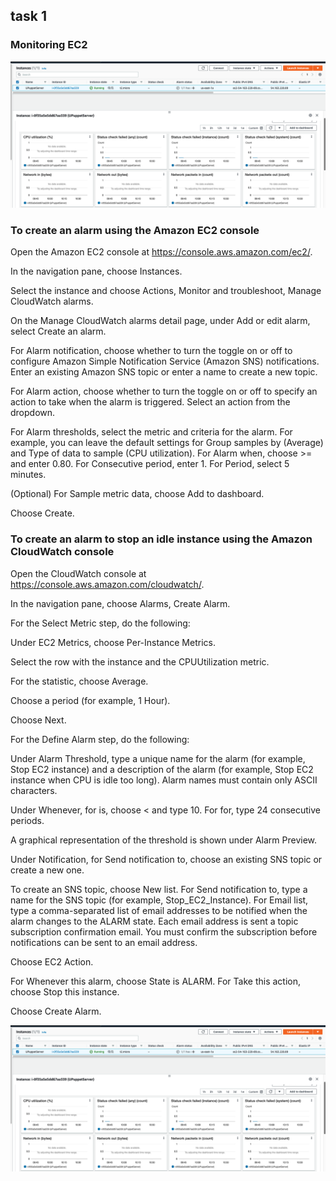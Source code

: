 ## task 1
### Monitoring EC2


![picture 1-1](https://github.com/karachko/juniordevops/blob/main/Screenshot%202022-02-21%20at%2012.41.50.png)

### To create an alarm using the Amazon EC2 console

Open the Amazon EC2 console at https://console.aws.amazon.com/ec2/.

In the navigation pane, choose Instances.

Select the instance and choose Actions, Monitor and troubleshoot, Manage CloudWatch alarms.

On the Manage CloudWatch alarms detail page, under Add or edit alarm, select Create an alarm.

For Alarm notification, choose whether to turn the toggle on or off to configure Amazon Simple Notification Service (Amazon SNS) notifications. Enter an existing Amazon SNS topic or enter a name to create a new topic.

For Alarm action, choose whether to turn the toggle on or off to specify an action to take when the alarm is triggered. Select an action from the dropdown.

For Alarm thresholds, select the metric and criteria for the alarm. For example, you can leave the default settings for Group samples by (Average) and Type of data to sample (CPU utilization). For Alarm when, choose >= and enter 0.80. For Consecutive period, enter 1. For Period, select 5 minutes.

(Optional) For Sample metric data, choose Add to dashboard.

Choose Create.



### To  create an alarm to stop an idle instance using the Amazon CloudWatch console

Open the CloudWatch console at https://console.aws.amazon.com/cloudwatch/.

In the navigation pane, choose Alarms, Create Alarm.

For the Select Metric step, do the following:

Under EC2 Metrics, choose Per-Instance Metrics.

Select the row with the instance and the CPUUtilization metric.

For the statistic, choose Average.

Choose a period (for example, 1 Hour).

Choose Next.

For the Define Alarm step, do the following:

Under Alarm Threshold, type a unique name for the alarm (for example, Stop EC2 instance) and a description of the alarm (for example, Stop EC2 instance when CPU is idle too long). Alarm names must contain only ASCII characters.

Under Whenever, for is, choose < and type 10. For for, type 24 consecutive periods.

A graphical representation of the threshold is shown under Alarm Preview.

Under Notification, for Send notification to, choose an existing SNS topic or create a new one.

To create an SNS topic, choose New list. For Send notification to, type a name for the SNS topic (for example, Stop_EC2_Instance). For Email list, type a comma-separated list of email addresses to be notified when the alarm changes to the ALARM state. Each email address is sent a topic subscription confirmation email. You must confirm the subscription before notifications can be sent to an email address.

Choose EC2 Action.

For Whenever this alarm, choose State is ALARM. For Take this action, choose Stop this instance.

Choose Create Alarm.




![picture 1-1](https://github.com/karachko/juniordevops/blob/main/Screenshot%202022-02-21%20at%2012.41.50.png)
